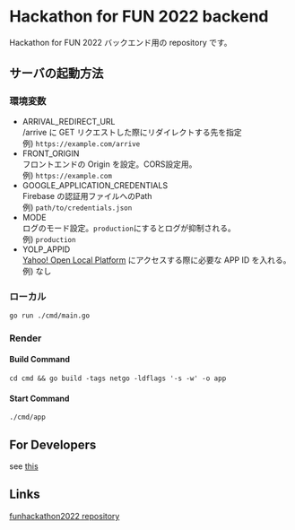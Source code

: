 # Hackathon for FUN 2022 backend

Hackathon for FUN 2022 バックエンド用の repository です。

## サーバの起動方法

### 環境変数

- ARRIVAL_REDIRECT_URL<br>
  /arrive に GET リクエストした際にリダイレクトする先を指定<br>
  例) `https://example.com/arrive`
- FRONT_ORIGIN<br>
  フロントエンドの Origin を設定。CORS設定用。<br>
  例) `https://example.com`
- GOOGLE_APPLICATION_CREDENTIALS<br>
  Firebase の認証用ファイルへのPath<br>
  例) `path/to/credentials.json`
- MODE<br>
  ログのモード設定。`production`にするとログが抑制される。<br>
  例) `production`
- YOLP_APPID<br>
  [Yahoo! Open Local Platform](https://developer.yahoo.co.jp/webapi/map/) にアクセスする際に必要な APP ID を入れる。<br>
  例) なし
### ローカル

```
go run ./cmd/main.go
```

### Render
#### Build Command
```
cd cmd && go build -tags netgo -ldflags '-s -w' -o app
```

####  Start Command
```
./cmd/app
```


## For Developers

see [this](fordev.md)

## Links

[funhackathon2022 repository](https://github.com/fung-hackathon/funhackathon2022)
